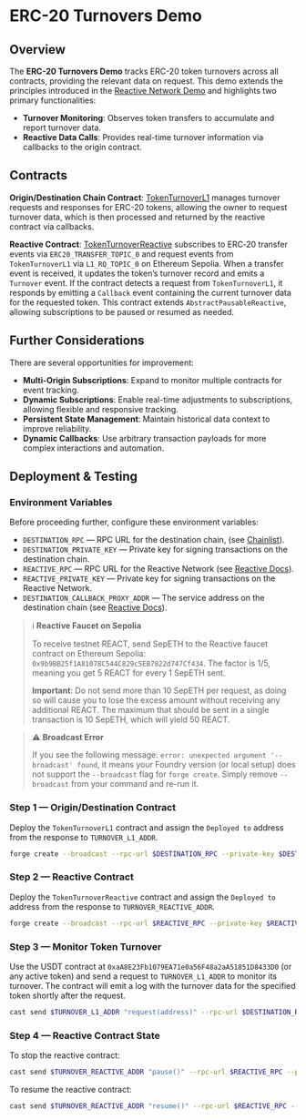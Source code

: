 # ERC-20 Turnovers Demo

## Overview

The **ERC-20 Turnovers Demo** tracks ERC-20 token turnovers across all contracts, providing the relevant data on request. This demo extends the principles introduced in the [Reactive Network Demo](https://github.com/Reactive-Network/reactive-smart-contract-demos/tree/main/src/demos/basic) and highlights two primary functionalities:

- **Turnover Monitoring**: Observes token transfers to accumulate and report turnover data.
- **Reactive Data Calls**: Provides real-time turnover information via callbacks to the origin contract.

## Contracts

**Origin/Destination Chain Contract**: [TokenTurnoverL1](https://github.com/Reactive-Network/reactive-smart-contract-demos/blob/main/src/demos/erc20-turnovers/TokenTurnoverL1.sol) manages turnover requests and responses for ERC-20 tokens, allowing the owner to request turnover data, which is then processed and returned by the reactive contract via callbacks.

**Reactive Contract**: [TokenTurnoverReactive](https://github.com/Reactive-Network/reactive-smart-contract-demos/blob/main/src/demos/erc20-turnovers/TokenTurnoverReactive.sol) subscribes to ERC‑20 transfer events via `ERC20_TRANSFER_TOPIC_0` and request events from `TokenTurnoverL1` via `L1_RQ_TOPIC_0` on Ethereum Sepolia. When a transfer event is received, it updates the token’s turnover record and emits a `Turnover` event. If the contract detects a request from `TokenTurnoverL1`, it responds by emitting a `Callback` event containing the current turnover data for the requested token. This contract extends `AbstractPausableReactive`, allowing subscriptions to be paused or resumed as needed.

## Further Considerations

There are several opportunities for improvement:

- **Multi-Origin Subscriptions**: Expand to monitor multiple contracts for event tracking.
- **Dynamic Subscriptions**: Enable real-time adjustments to subscriptions, allowing flexible and responsive tracking.
- **Persistent State Management**: Maintain historical data context to improve reliability.
- **Dynamic Callbacks**: Use arbitrary transaction payloads for more complex interactions and automation.

## Deployment & Testing

### Environment Variables

Before proceeding further, configure these environment variables:

* `DESTINATION_RPC` — RPC URL for the destination chain, (see [Chainlist](https://chainlist.org)).
* `DESTINATION_PRIVATE_KEY` — Private key for signing transactions on the destination chain.
* `REACTIVE_RPC` — RPC URL for the Reactive Network (see [Reactive Docs](https://dev.reactive.network/reactive-mainnet)).
* `REACTIVE_PRIVATE_KEY` — Private key for signing transactions on the Reactive Network.
* `DESTINATION_CALLBACK_PROXY_ADDR` — The service address on the destination chain (see [Reactive Docs](https://dev.reactive.network/origins-and-destinations#callback-proxy-address)).

> ℹ️ **Reactive Faucet on Sepolia**
> 
> To receive testnet REACT, send SepETH to the Reactive faucet contract on Ethereum Sepolia: `0x9b9BB25f1A81078C544C829c5EB7822d747Cf434`. The factor is 1/5, meaning you get 5 REACT for every 1 SepETH sent.
>
> **Important**: Do not send more than 10 SepETH per request, as doing so will cause you to lose the excess amount without receiving any additional REACT. The maximum that should be sent in a single transaction is 10 SepETH, which will yield 50 REACT.

> ⚠️ **Broadcast Error**
> 
> If you see the following message: `error: unexpected argument '--broadcast' found`, it means your Foundry version (or local setup) does not support the `--broadcast` flag for `forge create`. Simply remove `--broadcast` from your command and re-run it.

### Step 1 — Origin/Destination Contract

Deploy the `TokenTurnoverL1` contract and assign the `Deployed to` address from the response to `TURNOVER_L1_ADDR`.

```bash
forge create --broadcast --rpc-url $DESTINATION_RPC --private-key $DESTINATION_PRIVATE_KEY src/demos/erc20-turnovers/TokenTurnoverL1.sol:TokenTurnoverL1 --value 0.02ether --constructor-args $DESTINATION_CALLBACK_PROXY_ADDR
```

### Step 2 — Reactive Contract

Deploy the `TokenTurnoverReactive` contract and assign the `Deployed to` address from the response to `TURNOVER_REACTIVE_ADDR`.

```bash
forge create --broadcast --rpc-url $REACTIVE_RPC --private-key $REACTIVE_PRIVATE_KEY src/demos/erc20-turnovers/TokenTurnoverReactive.sol:TokenTurnoverReactive --value 0.1ether --constructor-args $TURNOVER_L1_ADDR
```

### Step 3 — Monitor Token Turnover

Use the USDT contract at `0xaA8E23Fb1079EA71e0a56F48a2aA51851D8433D0` (or any active token) and send a request to `TURNOVER_L1_ADDR` to monitor its turnover. The contract will emit a log with the turnover data for the specified token shortly after the request.

```bash
cast send $TURNOVER_L1_ADDR "request(address)" --rpc-url $DESTINATION_RPC --private-key $DESTINATION_PRIVATE_KEY 0xaA8E23Fb1079EA71e0a56F48a2aA51851D8433D0
```

### Step 4 — Reactive Contract State

To stop the reactive contract:

```bash
cast send $TURNOVER_REACTIVE_ADDR "pause()" --rpc-url $REACTIVE_RPC --private-key $REACTIVE_PRIVATE_KEY
```

To resume the reactive contract:

```bash
cast send $TURNOVER_REACTIVE_ADDR "resume()" --rpc-url $REACTIVE_RPC --private-key $REACTIVE_PRIVATE_KEY
```